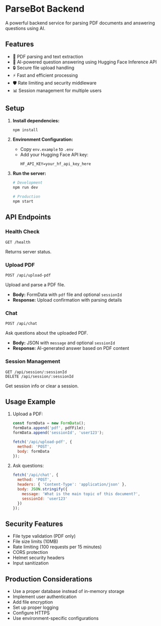 # ParseBot Backend

A powerful backend service for parsing PDF documents and answering questions using AI.

## Features

- 📄 PDF parsing and text extraction
- 🤖 AI-powered question answering using Hugging Face Inference API
- 🔒 Secure file upload handling
- ⚡ Fast and efficient processing
- 🛡️ Rate limiting and security middleware
- 📊 Session management for multiple users

## Setup

1. **Install dependencies:**
   ```bash
   npm install
   ```

2. **Environment Configuration:**
   - Copy `env.example` to `.env`
   - Add your Hugging Face API key:
     ```
     HF_API_KEY=your_hf_api_key_here
     ```

3. **Run the server:**
   ```bash
   # Development
   npm run dev
   
   # Production
   npm start
   ```

## API Endpoints

### Health Check
```
GET /health
```
Returns server status.

### Upload PDF
```
POST /api/upload-pdf
```
Upload and parse a PDF file.
- **Body:** FormData with `pdf` file and optional `sessionId`
- **Response:** Upload confirmation with parsing details

### Chat
```
POST /api/chat
```
Ask questions about the uploaded PDF.
- **Body:** JSON with `message` and optional `sessionId`
- **Response:** AI-generated answer based on PDF content

### Session Management
```
GET /api/session/:sessionId
DELETE /api/session/:sessionId
```
Get session info or clear a session.

## Usage Example

1. Upload a PDF:
   ```javascript
   const formData = new FormData();
   formData.append('pdf', pdfFile);
   formData.append('sessionId', 'user123');
   
   fetch('/api/upload-pdf', {
     method: 'POST',
     body: formData
   });
   ```

2. Ask questions:
   ```javascript
   fetch('/api/chat', {
     method: 'POST',
     headers: { 'Content-Type': 'application/json' },
     body: JSON.stringify({
       message: 'What is the main topic of this document?',
       sessionId: 'user123'
     })
   });
   ```

## Security Features

- File type validation (PDF only)
- File size limits (10MB)
- Rate limiting (100 requests per 15 minutes)
- CORS protection
- Helmet security headers
- Input sanitization

## Production Considerations

- Use a proper database instead of in-memory storage
- Implement user authentication
- Add file encryption
- Set up proper logging
- Configure HTTPS
- Use environment-specific configurations


